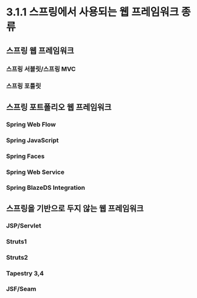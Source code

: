 # 3.1.1 스프링에서 사용되는 웹 프레임워크 종류
## 스프링 웹 프레임워크
### 스프링 서블릿/스프링 MVC
### 스프링 포틀릿

## 스프링 포트폴리오 웹 프레임워크
### Spring Web Flow
### Spring JavaScript
### Spring Faces
### Spring Web Service
### Spring BlazeDS Integration

## 스프링을 기반으로 두지 않는 웹 프레임워크
### JSP/Servlet
### Struts1
### Struts2
### Tapestry 3,4
### JSF/Seam